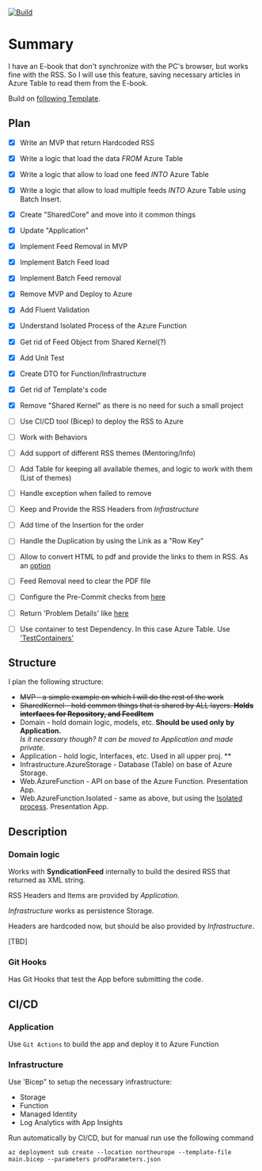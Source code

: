[![Build](https://github.com/GambitKZ/RssFeeder/actions/workflows/build.yml/badge.svg?branch=master)](https://github.com/GambitKZ/RssFeeder/actions/workflows/build.yml)

# Summary

I have an E-book that don't synchronize with the PC's browser, but works fine with the RSS.
So I will use this feature, saving necessary articles in Azure Table to read them from the E-book.

Build on [following Template](https://github.com/jasontaylordev/CleanArchitecture).

## Plan

- [x] Write an MVP that return Hardcoded RSS
- [x] Write a logic that load the data *FROM* Azure Table
- [x] Write a logic that allow to load one feed *INTO* Azure Table
- [x] Write a logic that allow to load multiple feeds *INTO* Azure Table using Batch Insert.
- [x] Create "SharedCore" and move into it common things
- [x] Update "Application"
- [x] Implement Feed Removal in MVP
- [x] Implement Batch Feed load
- [x] Implement Batch Feed removal
- [x] Remove MVP and Deploy to Azure
- [x] Add Fluent Validation
- [x] Understand Isolated Process of the Azure Function
- [x] Get rid of Feed Object from Shared Kernel(?)
- [x] Add Unit Test
- [x] Create DTO for Function/Infrastructure
- [x] Get rid of Template's code
- [x] Remove "Shared Kernel" as there is no need for such a small project
- [ ] Use CI/CD tool (Bicep) to deploy the RSS to Azure
- [ ] Work with Behaviors
- [ ] Add support of different RSS themes (Mentoring/Info)
- [ ] Add Table for keeping all available themes, and logic to work with them (List of themes)
- [ ] Handle exception when failed to remove
- [ ] Keep and Provide the RSS Headers from *Infrastructure*
- [ ] Add time of the Insertion for the order
- [ ] Handle the Duplication by using the Link as a "Row Key"
- [ ] Allow to convert HTML to pdf and provide the links to them in RSS. As an [option](https://www.syncfusion.com/blogs/post/html-to-pdf-conversion-in-csharp.aspx)
- [ ] Feed Removal need to clear the PDF file
- [ ] Configure the Pre-Commit checks from [here](https://gsferreira.com/archive/2022/embedding-dotnet-format-in-your-development-cycle/)
- [ ] Return 'Problem Details' like [here](https://timdeschryver.dev/blog/translating-exceptions-into-problem-details-responses)
- [ ] Use container to test Dependency. In this case Azure Table. Use ['TestContainers'](https://testcontainers.com/) 


## Structure

I plan the following structure:

- ~~MVP - a simple example on which I will do the rest of the work~~
- ~~SharedKernel - hold common things that is shared by ALL layers. **Holds interfaces for Repository, and FeedItem**~~
- Domain - hold domain logic, models, etc. **Should be used only by Application.**  
*Is it necessary though? It can be moved to Application and made private.*
- Application - hold logic, Interfaces, etc. Used in all upper proj. **
- Infrastructure.AzureStorage - Database (Table) on base of Azure Storage.
- Web.AzureFunction - API on base of the Azure Function. Presentation App.
- Web.AzureFunction.Isolated - same as above, but using the [Isolated process](https://learn.microsoft.com/en-us/azure/azure-functions/dotnet-isolated-process-guide). Presentation App.

## Description

### Domain logic

Works with **SyndicationFeed** internally to build the desired RSS that returned as XML string.

RSS Headers and Items are provided by *Application*.

*Infrastructure* works as persistence Storage.

Headers are hardcoded now, but should be also provided by *Infrastructure*.

[TBD]

### Git Hooks

Has Git Hooks that test the App before submitting the code.

## CI/CD

### Application

Use `Git Actions` to build the app and deploy it to Azure Function

### Infrastructure

Use 'Bicep" to setup the necessary infrastructure:
- Storage
- Function
- Managed Identity
- Log Analytics with App Insights

Run automatically by CI/CD, but for manual run use the following command
```
az deployment sub create --location northeurope --template-file main.bicep --parameters prodParameters.json
```